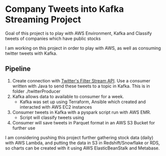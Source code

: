 # Company Tweets into Kafka Streaming Project

Goal of this project is to play with AWS Environment, Kafka and Classify tweets of companies which have public stocks

I am working on this project in order to play with AWS, as well as consuming twitter tweets with Kafka.

## Pipeline

1. Create connection with [Twitter's Filter Stream API](https://developer.twitter.com/en/docs/twitter-api/tweets/filtered-stream/introduction). Use a consumer written with Java to send these tweets to a topic in Kafka. This is in folder ./twitterProducer
2. Kafka allows data to available to consumer for a week. 
    * Kafka was set up using Terraform, Ansible which created and interacted with AWS EC2 instances
3. Consumer tweets in Kafka with a pyspark script run with AWS EMR. 
    * Script will classify tweets using
4. Consumer will save tweets in Parquet format in an AWS S3 Bucket for further use

I am considering pushing this project further gathering stock data (daily) with AWS Lambda,  and putting the data in S3 in Redshift/Snowflake or RDS, so charts can be created with it using AWS ElasticBeanStalk and Metabase.